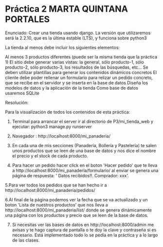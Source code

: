 # Práctica 2 MARTA QUINTANA PORTALES

Enunciado:
Crear una tienda usando django. La versión que utilizaremos será la 2.2.10, que es la última estable (LTS), y funciona sobre python3

La tienda al menos debe incluir los siguientes elementos:

Al menos 3 productos diferentes (puede ser la misma tienda que la práctica 1)
El sitio debe generar varias vistas: la general, sólo producto-1, sólo producto-2, sólo producto-3, los resultados de las búsquedas, etc...
Se deben utilizar plantillas para generar los contenidos dinámicos concretos
El cliente debe poder rellenar un formulario para relizar un pedido concreto, que se recibe en el servidor y se inserta en la base de datos
Diseña los modelos de datos y la aplicación de la tienda
Como base de datos usaremos SQLite


Resolución:

Para la visualización de todos los contenidos de esta práctica:

1. Terminal para arrancar el server ir al directorio de P3/mi_tienda_web y ejecutar: python3 manage.py runserver

2. Navegador : http://localhost:8000/mi_panaderia/

3. En cada una de mis secciones (Panadería, Bollería y Pastelería) te salen unos productos que se leen de una base de datos y nos dice el nombre el precio y el stock de cada producto.

4. Para hacer un pedido hacer click en el boton 'Hacer pedido' que te lleva a http://localhost:8000/mi_panaderia/formulario/ al enviar se genera una página de respuesta: ' Datos recibidos!!. Comprador: xxx'.

5.Para ver todos los pedidos que se han hecho ir a  http://localhost:8000/mi_panaderia/pedidos/

6.Al final de la página podemos ver la fecha que se va actualizado y un boton 'Lista de nuestros productos' que nos lleva a http://localhost:8000/mi_panaderia/list/  donde se genera dinámicamente una página con los productos y precio que se leen de la base de datos.


7. Si necesitas ver las bases de datos en http://localhost:8000/admin  me avisas y te hago captura de pantalla o te doy la clave y contraseña si es necesario. Está implementado todo lo se pedía en la práctica y a lo largo de las clases.

